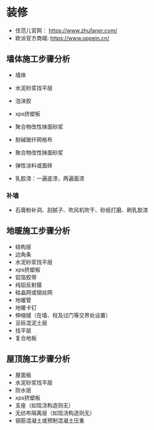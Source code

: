 # 装修

- 住范儿官网： <https://www.zhufaner.com/>
- 欧派官方商城: <https://www.oppein.cn/>


## 墙体施工步骤分析

- 墙体
- 水泥砂浆找平层
- 泡沫胶
- xps挤塑板
- 聚合物改性抹面砂浆
- 耐碱玻纤网格布
- 聚合物改性抹面砂浆
- 弹性涂料或面砖

- 乳胶漆：一遍底漆，两遍面漆


### 补墙

- 石膏粉补洞、刮腻子、吹风机吹干、砂纸打磨、刷乳胶漆

## 地暖施工步骤分析

- 结构层
- 边角条
- 水泥砂浆找平层
- xps挤塑板
- 铝箔胶带
- 纯铝反射膜
- 硅晶网或钢丝网
- 地暖管
- 地暖卡钉
- 伸缩缝（在墙、柱及过门等交界处设置）
- 豆砾混泥土层
- 找平层
- 复合地板

## 屋顶施工步骤分析

- 屋面板
- 水泥砂浆找平层
- 防水层
- xps挤塑板
- 支座（如现浇构造则无）
- 无纺布隔离层（如现浇构造则无）
- 钢筋混凝土或预制混凝土压重